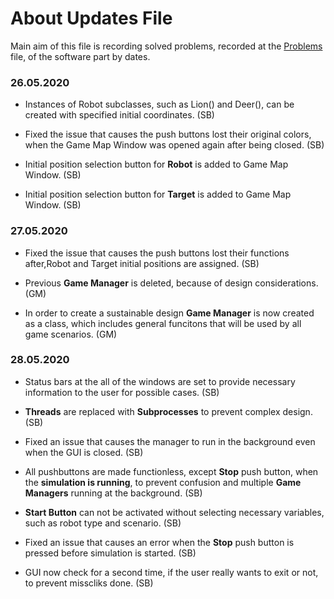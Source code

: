 # About Updates File

Main aim of this file is recording solved problems, recorded at 
the [Problems](https://github.com/EWA-Mechatronics/ME462-Project/blob/master/Software/Problems_and_Updates/Problems.md) file,  of the software part by dates.

### 26.05.2020

- Instances of Robot subclasses, such as Lion() and Deer(), can be created with specified initial coordinates. (SB)

- Fixed the issue that causes the push buttons lost their original colors, when the Game Map Window was opened again after being closed. (SB)

- Initial position selection button for **Robot** is added to Game Map Window. (SB)

- Initial position selection button for **Target** is added to Game Map Window. (SB)

### 27.05.2020

- Fixed the issue that causes the push buttons lost their functions after,Robot and Target initial positions are assigned. (SB)

- Previous **Game Manager** is deleted, because of design considerations. (GM)

- In order to create a sustainable design
**Game Manager** is now created as a class, which includes general funcitons that will be used by all game scenarios. (GM)

### 28.05.2020

-  Status bars at the all of the windows are set to provide necessary information to the user for possible cases. (SB)

-  **Threads** are replaced with **Subprocesses** to prevent complex design. (SB) 

-  Fixed an issue that causes the manager to run in the background even when the GUI is closed. (SB)

-  All pushbuttons are made functionless, except **Stop** push button, when the **simulation is running**, to prevent confusion and multiple **Game Managers** running at the background. (SB)

-  **Start Button** can not be activated without selecting necessary variables, such as robot type and scenario. (SB)

-  Fixed an issue that causes an error when the **Stop** push button is pressed before simulation is started. (SB)
 
-  GUI now check for a second time, if the user really wants to exit or not, to prevent misscliks done. (SB)
